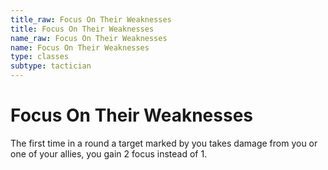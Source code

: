 ```yaml
---
title_raw: Focus On Their Weaknesses
title: Focus On Their Weaknesses
name_raw: Focus On Their Weaknesses
name: Focus On Their Weaknesses
type: classes
subtype: tactician
---
```


# Focus On Their Weaknesses

The first time in a round a target marked by you takes damage from you or one of your allies, you gain 2 focus instead of 1.
